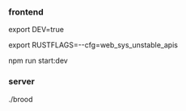 
### frontend

export DEV=true

export RUSTFLAGS=--cfg=web_sys_unstable_apis

npm run start:dev

### server

./brood